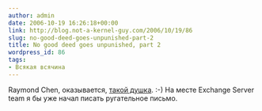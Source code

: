 ```yaml
---
author: admin
date: 2006-10-19 16:26:18+00:00
link: http://blog.not-a-kernel-guy.com/2006/10/19/86
slug: no-good-deed-goes-unpunished-part-2
title: No good deed goes unpunished, part 2
wordpress_id: 86
tags:
- Всякая всячина
---
```


Raymond Chen, оказывается, [такой душка](http://blogs.msdn.com/oldnewthing/archive/2006/10/19/844008.aspx). :-) На месте Exchange Server team я бы уже начал писать ругательное письмо.

